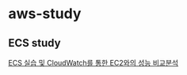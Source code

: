 # aws-study
## ECS study
[ECS 실습 및 CloudWatch를 통한 EC2와의 성능 비교분석](https://github.com/tlstmdck/aws-study/files/8020217/default.pdf)
